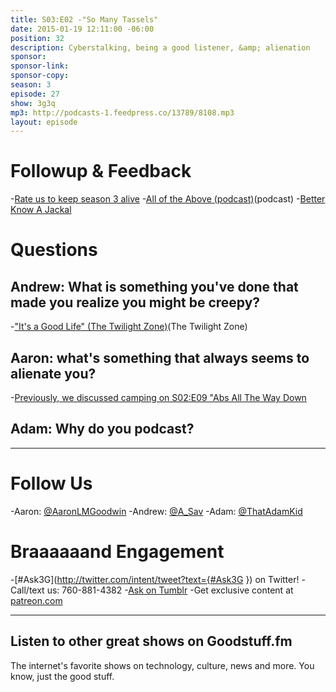 ```yaml
---
title: S03:E02 -"So Many Tassels"
date: 2015-01-19 12:11:00 -06:00
position: 32
description: Cyberstalking, being a good listener, &amp; alienation
sponsor: 
sponsor-link: 
sponsor-copy: 
season: 3
episode: 27
show: 3g3q
mp3: http://podcasts-1.feedpress.co/13789/8108.mp3
layout: episode
---
```


# Followup &amp; Feedback
-[Rate us to keep season 3 alive](http://3g3q.co/rate)
-[All of the Above (podcast)](http://www.alloftheabove.audio)(podcast)
-[Better Know A Jackal](http://www.jackals.us/better-know-a-jackal)

# Questions

## Andrew: What is something you've done that made you realize you might be creepy?
-["It's a Good Life" (The Twilight Zone)](http://en.wikipedia.org/wiki/It's_a_Good_Life_(The_Twilight_Zone))(The Twilight Zone)

## Aaron: what's something that always seems to alienate you?
-[Previously, we discussed camping on S02:E09 "Abs All The Way Down](http://3g3q.co/209)

## Adam: Why do you podcast?

***

# Follow Us

-Aaron: [@AaronLMGoodwin](http://twitter.com/aaronlmgoodwin)
-Andrew: [@A_Sav](http://twitter.com/a_sav)
-Adam: [@ThatAdamKid](http://twitter.com/thatadamkid)

# Braaaaaand Engagement

-[#Ask3G](http://twitter.com/intent/tweet?text={#Ask3G }) on Twitter!
-Call/text us: 760-881-4382
-[Ask on Tumblr](http://3g3q.co/ask)
-Get exclusive content at [patreon.com](http://www.patreon.com/3g3q)

***

## Listen to other great shows on Goodstuff.fm

The internet's favorite shows on technology, culture, news and more. You know, just the good stuff.

